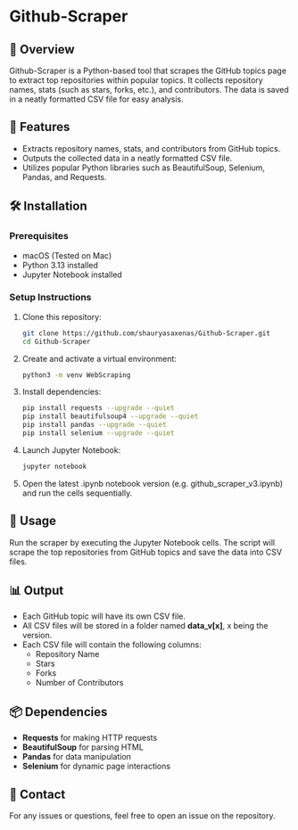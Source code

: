 # Github-Scraper

## 📌 Overview
Github-Scraper is a Python-based tool that scrapes the GitHub topics page to extract top repositories within popular topics. It collects repository names, stats (such as stars, forks, etc.), and contributors. The data is saved in a neatly formatted CSV file for easy analysis.

## 🚀 Features
- Extracts repository names, stats, and contributors from GitHub topics.
- Outputs the collected data in a neatly formatted CSV file.
- Utilizes popular Python libraries such as BeautifulSoup, Selenium, Pandas, and Requests.

## 🛠️ Installation
### Prerequisites
- macOS (Tested on Mac)
- Python 3.13 installed
- Jupyter Notebook installed

### Setup Instructions
1. Clone this repository:
   ```bash
   git clone https://github.com/shauryasaxenas/Github-Scraper.git
   cd Github-Scraper
   ```
2. Create and activate a virtual environment:
   ```bash
   python3 -m venv WebScraping
   ```
3. Install dependencies:
   ```bash
   pip install requests --upgrade --quiet
   pip install beautifulsoup4 --upgrade --quiet
   pip install pandas --upgrade --quiet
   pip install selenium --upgrade --quiet
   ```
4. Launch Jupyter Notebook:
   ```bash
   jupyter notebook
   ```
5. Open the latest .ipynb notebook version (e.g. github_scraper_v3.ipynb) and run the cells sequentially.

## 📂 Usage
Run the scraper by executing the Jupyter Notebook cells. The script will scrape the top repositories from GitHub topics and save the data into CSV files.

## 📊 Output
- Each GitHub topic will have its own CSV file.
- All CSV files will be stored in a folder named **data_v[x]**, x being the version.
- Each CSV file will contain the following columns:
   - Repository Name
   - Stars
   - Forks
   - Number of Contributors

## 📦 Dependencies 
- **Requests** for making HTTP requests
- **BeautifulSoup** for parsing HTML
- **Pandas** for data manipulation
- **Selenium** for dynamic page interactions

## 💬 Contact
For any issues or questions, feel free to open an issue on the repository.
